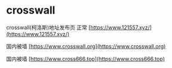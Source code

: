 # crosswall
crosswall(柯洛斯)地址发布页
正常 [https://www.121557.xyz/](https://www.121557.xyz/)

国内被墙 [https://www.crosswall.org](https://www.crosswall.org)

国内被墙 [https://www.cross666.top](https://www.cross666.top)

